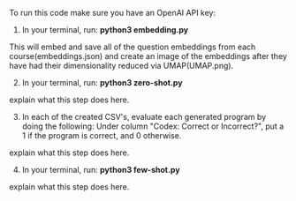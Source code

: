 To run this code make sure you have an OpenAI API key:

1. In your terminal, run: **python3 embedding.py**

This will embed and save all of the question embeddings from each course(embeddings.json) and create an image of the embeddings after they have had their         dimensionality reduced via UMAP(UMAP.png).

2. In your terminal, run: **python3 zero-shot.py**

explain what this step does here.

3. In each of the created CSV's, evaluate each generated program by doing the following: Under column "Codex: Correct or Incorrect?", put a 1 if the program is correct, and 0 otherwise.

explain what this step does here.

4. In your terminal, run: **python3 few-shot.py**

explain what this step does here.
